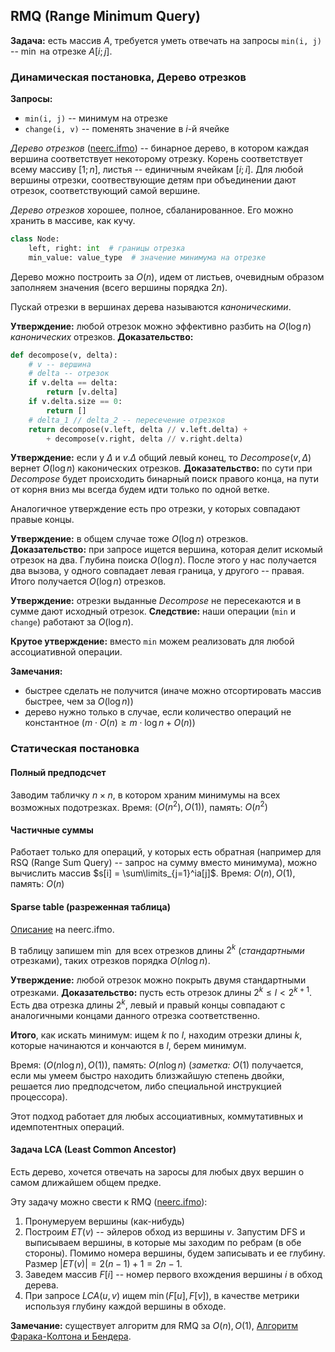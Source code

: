 ## RMQ (Range Minimum Query)

**Задача:** есть массив $A$, требуется уметь отвечать на запросы `min(i, j)` -- $\min$ на отрезке $A[i;j]$.

### Динамическая постановка, Дерево отрезков

**Запросы:**
* `min(i, j)` -- минимум на отрезке
* `change(i, v)` -- поменять значение в $i$-й ячейке

*Дерево отрезков* ([neerc.ifmo](http://neerc.ifmo.ru/wiki/index.php?title=%D0%94%D0%B5%D1%80%D0%B5%D0%B2%D0%BE_%D0%BE%D1%82%D1%80%D0%B5%D0%B7%D0%BA%D0%BE%D0%B2._%D0%9F%D0%BE%D1%81%D1%82%D1%80%D0%BE%D0%B5%D0%BD%D0%B8%D0%B5)) -- бинарное дерево, в котором каждая вершина соответствует некоторому отрезку. Корень соответствует всему массиву $[1; n]$, листья -- единичным ячейкам $[i; i]$.
Для любой вершины отрезки, соотвествующие детям при объединении дают отрезок, соответствующий самой вершине.

<i>Дерево отрезков</i> хорошее, полное, сбаланированное. Его можно хранить в массиве, как кучу.

```python
class Node:
    left, right: int  # границы отрезка
    min_value: value_type  # значение минимума на отрезке
```

Дерево можно построить за $O(n)$, идем от листьев, очевидным образом заполняем значения (всего вершины порядка $2n$).

Пускай отрезки в вершинах дерева называются <i>каноническими</i>.

**Утверждение:** любой отрезок можно эффективно разбить на $O(\log n)$ <i>канонических</i> отрезков.
**Доказательство:**
```python
def decompose(v, delta):
    # v -- вершина
    # delta -- отрезок
    if v.delta == delta:
        return [v.delta]
    if v.delta.size == 0:
        return []
    # delta_1 // delta_2 -- пересечение отрезков
    return decompose(v.left, delta // v.left.delta) +
        + decompose(v.right, delta // v.right.delta)
```

**Утверждение:** если у $\Delta$ и $v.\Delta$ общий левый конец, то $Decompose(v, \Delta)$ вернет $O(\log n)$ каконических отрезков.
**Доказательство:** по сути при $Decompose$ будет происходить бинарный поиск правого конца, на пути от корня вниз мы всегда будем идти только по одной ветке.

Аналогичное утверждение есть про отрезки, у которых совпадают правые концы.

**Утверждение:** в общем случае тоже $O(\log n)$ отрезков.
**Доказательство:** при запросе ищется вершина, которая делит искомый отрезок на два. Глубина поиска $O(\log n)$. После этого у нас получается два вызова, у одного совпадает левая граница, у другого -- правая. Итого получается $O(\log n)$ отрезков.

**Утверждение:** отрезки выданные $Decompose$ не пересекаются и в сумме дают исходный отрезок.
**Следствие:** наши операции (`min` и `change`) работают за $O(\log n)$.

**Крутое утверждение:** вместо `min` можем реализовать для любой ассоциативной операции.

**Замечания:**
* быстрее сделать не получится (иначе можно отсортировать массив быстрее, чем за $O(\log n)$)
* дерево нужно только в случае, если количество операций не константное $\left(m\cdot O(n)\geq m\cdot\log n + O(n)\right)$

### Статическая постановка

#### Полный предподсчет

Заводим табличку $n\times n$, в котором храним минимумы на всех возможных подотрезках.
Время: $(O(n^2), O(1))$, память: $O(n^2)$

#### Частичные суммы

Работает только для операций, у которых есть обратная (например для RSQ (Range Sum Query) -- запрос на сумму вместо минимума), можно вычислить массив $s[i] = \sum\limits_{j=1}^ia[j]$.
Время: $O(n), O(1)$, память: $O(n)$

#### Sparse table (разреженная таблица)

[Описание](http://neerc.ifmo.ru/wiki/index.php?title=%D0%A0%D0%B5%D1%88%D0%B5%D0%BD%D0%B8%D0%B5_RMQ_%D1%81_%D0%BF%D0%BE%D0%BC%D0%BE%D1%89%D1%8C%D1%8E_%D1%80%D0%B0%D0%B7%D1%80%D0%B5%D0%B6%D0%B5%D0%BD%D0%BD%D0%BE%D0%B9_%D1%82%D0%B0%D0%B1%D0%BB%D0%B8%D1%86%D1%8B) на neerc.ifmo.

В таблицу запишем $\min$ для всех отрезков длины $2^k$ (<i>стандартными</i> отрезками), таких отрезков порядка $O(n\log n)$.

**Утверждение:** любой отрезок можно покрыть двумя стандартными отрезками.
**Доказательство:** пусть есть отрезок длины $2^k\leq l<2^{k+1}$. Есть два отрезка длины $2^k$, левый и правый концы совпадают с аналогичными концами данного отрезка соответственно.

**Итого**, как искать минимум: ищем $k$ по $l$, находим отрезки длины $k$, которые начинаются и кончаются в $l$, берем минимум.

Время: $(O(n\log n), O(1))$, память: $O(n\log n)$ (<i>заметка:</i> $O(1)$ получается, если мы умеем быстро находить близжайшую степень двойки, решается лио предподсчетом, либо специальной инструкцией процессора).

Этот подход работает для любых ассоциативных, коммутативных и идемпотентных операций.

#### Задача LCA (Least Common Ancestor)

Есть дерево, хочется отвечать на заросы для любых двух вершин о самом длижайшем общем предке.

Эту задачу можно свести к RMQ ([neerc.ifmo](http://neerc.ifmo.ru/wiki/index.php?title=%D0%A1%D0%B2%D0%B5%D0%B4%D0%B5%D0%BD%D0%B8%D0%B5_%D0%B7%D0%B0%D0%B4%D0%B0%D1%87%D0%B8_LCA_%D0%BA_%D0%B7%D0%B0%D0%B4%D0%B0%D1%87%D0%B5_RMQ)):
1. Пронумеруем вершины (как-нибудь)
2. Построим $ET(v)$ -- эйлеров обход из вершины $v$. Запустим DFS и выписываем вершины, в которые мы заходим по ребрам (в обе стороны). Помимо номера вершины, будем записывать и ее глубину. Размер $|ET(v)| = 2(n-1) + 1 = 2n - 1$.
3. Заведем массив $F[i]$ -- номер первого вхождения вершины $i$ в обход дерева.
4. При запросе $LCA(u, v)$ ищем $\min(F[u], F[v])$, в качестве метрики используя глубину каждой вершины в обходе.

**Замечание:** существует алгоритм для RMQ за $O(n), O(1)$, [Алгоритм Фарака-Колтона и Бендера](https://neerc.ifmo.ru/wiki/index.php?title=%D0%90%D0%BB%D0%B3%D0%BE%D1%80%D0%B8%D1%82%D0%BC_%D0%A4%D0%B0%D1%80%D0%B0%D0%BA%D0%B0-%D0%9A%D0%BE%D0%BB%D1%82%D0%BE%D0%BD%D0%B0_%D0%B8_%D0%91%D0%B5%D0%BD%D0%B4%D0%B5%D1%80%D0%B0).

